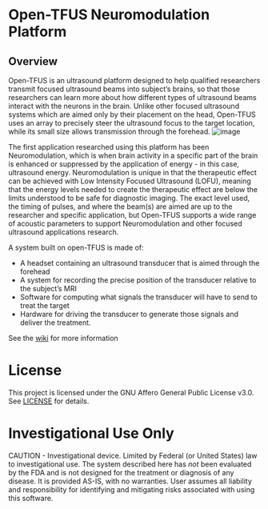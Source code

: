 # Open-TFUS Neuromodulation Platform

## Overview
Open-TFUS is an ultrasound platform designed to help qualified researchers transmit focused ultrasound beams into subject’s brains, so that those researchers can learn more about how different types of ultrasound beams interact with the neurons in the brain. Unlike other focused ultrasound systems which are aimed only by their placement on the head, Open-TFUS uses an array to precisely steer the ultrasound focus to the target location, while its small size allows transmission through the forehead.
![image](https://github.com/OpenwaterHealth/opw_neuromod_hw/assets/6217005/1e7a97e3-3d13-4f30-9f0e-1487edf5eeaf)

The first application researched using this platform has been Neuromodulation, which is when brain activity in a specific part of the brain is enhanced or suppressed by the application of energy - in this case, ultrasound energy. Neuromodulation is unique in that the therapeutic effect can be achieved with Low Intensity Focused Ultrasound (LOFU), meaning that the energy levels needed to create the therapeutic effect are below the limits understood to be safe for diagnostic imaging. The exact level used, the timing of pulses, and where the beam(s) are aimed are up to the researcher and specific application, but Open-TFUS supports a wide range of acoustic parameters to support Neuromodulation and other focused ultrasound applications research.

A system built on open-TFUS is made of: 
* A headset containing an ultrasound transducer that is aimed through the forehead
* A system for recording the precise position of the transducer relative to the subject’s MRI 
* Software for computing what signals the transducer will have to send to treat the target
* Hardware for driving the transducer to generate those signals and deliver the treatment.

See the [wiki](https://github.com/OpenwaterInternet/opw_neuromod_hw/wiki) for more information 

# License
This project is licensed under the GNU Affero General Public License v3.0. See [LICENSE](LICENSE) for details.

# Investigational Use Only
CAUTION - Investigational device. Limited by Federal (or United States) law to investigational use. The system described here has *not* been evaluated by the FDA and is not designed for the treatment or diagnosis of any disease. It is provided AS-IS, with no warranties. User assumes all liability and responsibility for identifying and mitigating risks associated with using this software.
